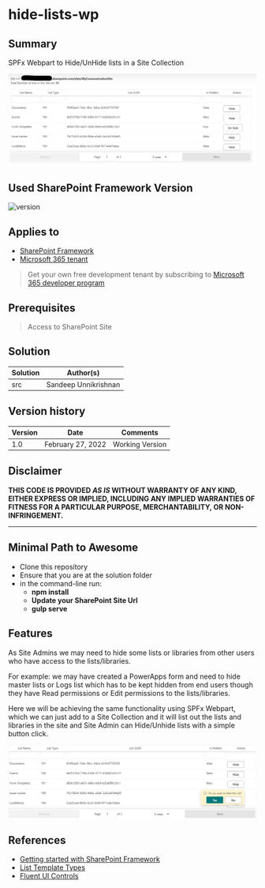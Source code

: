 # hide-lists-wp

## Summary

SPFx Webpart to Hide/UnHide lists in a Site Collection

![HideLists WebPart](./Images/HideListWebPartImg.png)

## Used SharePoint Framework Version

![version](https://img.shields.io/badge/version-1.13-green.svg)

## Applies to

- [SharePoint Framework](https://aka.ms/spfx)
- [Microsoft 365 tenant](https://docs.microsoft.com/en-us/sharepoint/dev/spfx/set-up-your-developer-tenant)

> Get your own free development tenant by subscribing to [Microsoft 365 developer program](http://aka.ms/o365devprogram)

## Prerequisites

> Access to SharePoint Site

## Solution

Solution|Author(s)
--------|---------
src| Sandeep Unnikrishnan

## Version history

Version|Date|Comments
-------|----|--------
1.0|February 27, 2022|Working Version

## Disclaimer

**THIS CODE IS PROVIDED *AS IS* WITHOUT WARRANTY OF ANY KIND, EITHER EXPRESS OR IMPLIED, INCLUDING ANY IMPLIED WARRANTIES OF FITNESS FOR A PARTICULAR PURPOSE, MERCHANTABILITY, OR NON-INFRINGEMENT.**

---

## Minimal Path to Awesome

- Clone this repository
- Ensure that you are at the solution folder
- in the command-line run:
  - **npm install**
  - **Update your SharePoint Site Url**
  - **gulp serve**


## Features

As Site Admins we may need to hide some lists or libraries from other users who have access to the lists/libraries.

For example: we may have created a PowerApps form and need to hide master lists or Logs list which has to be kept hidden from end users though they have Read permissions or Edit permissions to the lists/libraries.

Here we will be achieving the same functionality using SPFx Webpart, which we can just add to a Site Collection and it will list out the lists and libraries in the site and Site Admin can Hide/Unhide lists with a simple button click.

![HideLists WebPart](./Images/CallOutImg.png)

## References

- [Getting started with SharePoint Framework](https://docs.microsoft.com/en-us/sharepoint/dev/spfx/set-up-your-developer-tenant)
- [List Template Types](https://docs.microsoft.com/en-us/previous-versions/office/sharepoint-visio/jj245053(v=office.15)?redirectedfrom=MSDN)
- [Fluent UI Controls](https://developer.microsoft.com/en-us/fluentui#/controls/web/callout)
